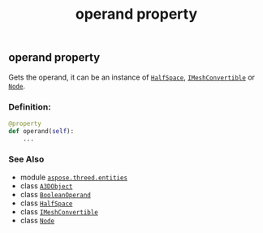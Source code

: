 ﻿---
title: operand property
second_title: Aspose.3D for Python via .NET API References
description: 
type: docs
weight: 40
url: /python-net/aspose.threed.entities/booleanoperand/operand/
is_root: false
---

## operand property


Gets the operand, it can be an instance of [`HalfSpace`](/3d/python-net/aspose.threed.entities/halfspace), [`IMeshConvertible`](/3d/python-net/aspose.threed.entities/imeshconvertible) or [`Node`](/3d/python-net/aspose.threed/node).
### Definition:
```python
@property
def operand(self):
    ...
```

### See Also
* module [`aspose.threed.entities`](../../)
* class [`A3DObject`](/3d/python-net/aspose.threed/a3dobject)
* class [`BooleanOperand`](/3d/python-net/aspose.threed.entities/booleanoperand)
* class [`HalfSpace`](/3d/python-net/aspose.threed.entities/halfspace)
* class [`IMeshConvertible`](/3d/python-net/aspose.threed.entities/imeshconvertible)
* class [`Node`](/3d/python-net/aspose.threed/node)
